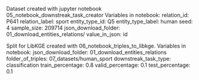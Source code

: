 Dataset created with jupyter notebook 05_notebook_downstreak_task_creator
Variables in notebook:
relation_id:                           P641
relation_label:                        sport
entity_type_id:                        Q5
entity_type_label:                     human
seed:                                  4
sample_size:                           209714
json_download_folder:                  01_download_entities_relations/
value_in_json:                         id

Split for LibKGE created with 06_notebook_triples_to_libkge.
Variables in notebook:
json_download_folder:                  01_download_entities_relations
folder_of_triples:                     07_datasets/human_sport
downstreak_task_type:                  classification
train_percentage:                      0.8
valid_percentage:                      0.1
test_percentage:                       0.1

